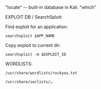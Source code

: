 "locate" -- built-in database in Kali. 
"which"

EXPLOIT DB / SearchSploit:

Find exploit for an application:
```shell
searchsploit $APP_NAME
```

Copy exploit to current dir:
```shell
searchsploit -m $EXPLOIT_ID
```

WORDLISTS:

```
/usr/share/wordlists/rockyou.txt
```

```
/usr/share/seclists/…
```